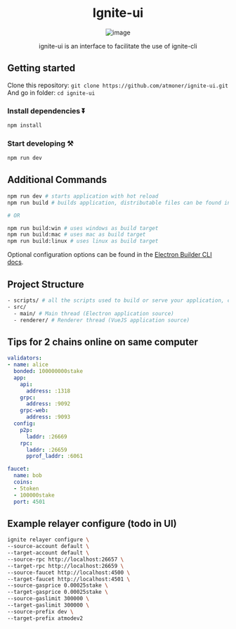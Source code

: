 <div align="center"> 

# Ignite-ui
![image](https://github.com/atmoner/ignite-ui/assets/1071490/cfb5c524-a64a-43a1-a23c-44b9e1c08c52)

ignite-ui is an interface to facilitate the use of ignite-cli
</div>


## Getting started

Clone this repository: `git clone https://github.com/atmoner/ignite-ui.git`
And go in folder: `cd ignite-ui`

### Install dependencies ⏬

```bash
npm install
```

### Start developing ⚒️

```bash
npm run dev
```

## Additional Commands

```bash
npm run dev # starts application with hot reload
npm run build # builds application, distributable files can be found in "dist" folder

# OR

npm run build:win # uses windows as build target
npm run build:mac # uses mac as build target
npm run build:linux # uses linux as build target
```

Optional configuration options can be found in the [Electron Builder CLI docs](https://www.electron.build/cli.html).
## Project Structure

```bash
- scripts/ # all the scripts used to build or serve your application, change as you like.
- src/
  - main/ # Main thread (Electron application source)
  - renderer/ # Renderer thread (VueJS application source)
```


## Tips for 2 chains online on same computer

 

``` yaml
validators:
- name: alice
  bonded: 100000000stake
  app:
    api:
      address: :1318
    grpc:
      address: :9092
    grpc-web:
      address: :9093
  config:
    p2p:
      laddr: :26669
    rpc:
      laddr: :26659
      pprof_laddr: :6061
```      
``` yaml
faucet:
  name: bob
  coins:
  - 5token
  - 100000stake
  port: 4501
``` 

## Example relayer configure (todo in UI)
``` bash
ignite relayer configure \
--source-account default \
--target-account default \
--source-rpc http://localhost:26657 \
--target-rpc http://localhost:26659 \
--source-faucet http://localhost:4500 \
--target-faucet http://localhost:4501 \
--source-gasprice 0.00025stake \
--target-gasprice 0.00025stake \
--source-gaslimit 300000 \
--target-gaslimit 300000 \
--source-prefix dev \
--target-prefix atmodev2
``` 
